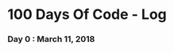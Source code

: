 # 100 Days Of Code - Log

### Day 0 : March 11, 2018

<!-- **Today's Progress**: Started working on TypeScript. Step one on the developer roadmap.

**Thoughts**: Will take me some time to get used to TypeScript.

**Link to work**: https://github.com/skitiz/TypeScript/commit/23a0c20e00d3464f8fce5fe651b3eeca509e3754

### Day 1 : March 6, 2018

**Today's Progress**: Started working on openpyxl at work for Excel manipulation using Python. Worked on the Text-Mining Project.

**Thoughts**: Getting real good at Python.

**Link to work**: https://github.com/skitiz/ExcelPython/commit/9846858eff91d5b50b25b9aa983ebee350b3f18b
https://github.com/skitiz/cranfield/commit/8398db6e97f6d07e70a0ca81f5ee62dbcf94ed32 -->


<!-- ### Day 0: February 30, 2016 (Example 1)
##### (delete me or comment me out)

**Today's Progress**: Fixed CSS, worked on canvas functionality for the app.

**Thoughts:** I really struggled with CSS, but, overall, I feel like I am slowly getting better at it. Canvas is still new for me, but I managed to figure out some basic functionality.

**Link to work:** [Calculator App](http://www.example.com)

### Day 0: February 30, 2016 (Example 2)
##### (delete me or comment me out)

**Today's Progress**: Fixed CSS, worked on canvas functionality for the app.

**Thoughts**: I really struggled with CSS, but, overall, I feel like I am slowly getting better at it. Canvas is still new for me, but I managed to figure out some basic functionality.

**Link(s) to work**: [Calculator App](http://www.example.com)


### Day 1: June 27, Monday

**Today's Progress**: I've gone through many exercises on FreeCodeCamp.

**Thoughts** I've recently started coding, and it's a great feeling when I finally solve an algorithm challenge after a lot of attempts and hours spent. -->

<!-- **Link(s) to work**
1. [Find the Longest Word in a String](https://www.freecodecamp.com/challenges/find-the-longest-word-in-a-string)
2. [Title Case a Sentence](https://www.freecodecamp.com/challenges/title-case-a-sentence) -->

